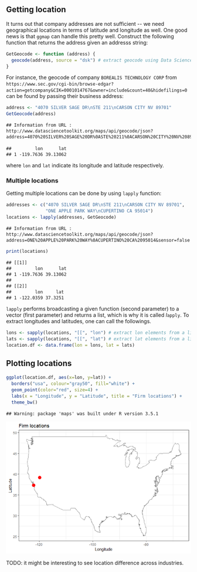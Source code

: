 Getting location
----------------

It turns out that company addresses are not sufficient -- we need geographical locations in terms of latitude and longitude as well. One good news is that `ggmap` can handle this pretty well. Construct the following function that returns the address given an addresss string:

``` r
GetGeocode <- function (address) {
  geocode(address, source = "dsk") # extract geocode using Data Science Toolkit
}
```

For instance, the geocode of company `BOREALIS TECHNOLOGY CORP` from `https://www.sec.gov/cgi-bin/browse-edgar?action=getcompany&CIK=0001014767&owner=include&count=40&hidefilings=0` can be found by passing their business address:

``` r
address <- "4070 SILVER SAGE DR\nSTE 211\nCARSON CITY NV 89701"
GetGeocode(address)
```

    ## Information from URL : http://www.datasciencetoolkit.org/maps/api/geocode/json?address=4070%20SILVER%20SAGE%20DR%0ASTE%20211%0ACARSON%20CITY%20NV%2089701&sensor=false

    ##         lon      lat
    ## 1 -119.7636 39.13062

where `lon` and `lat` indicate its longitude and latitude respectively.

### Multiple locations

Getting multiple locations can be done by using `lapply` function:

``` r
addresses <- c("4070 SILVER SAGE DR\nSTE 211\nCARSON CITY NV 89701",
               "ONE APPLE PARK WAY\nCUPERTINO CA 95014")
locations <- lapply(addresses, GetGeocode)
```

    ## Information from URL : http://www.datasciencetoolkit.org/maps/api/geocode/json?address=ONE%20APPLE%20PARK%20WAY%0ACUPERTINO%20CA%2095014&sensor=false

``` r
print(locations)
```

    ## [[1]]
    ##         lon      lat
    ## 1 -119.7636 39.13062
    ## 
    ## [[2]]
    ##         lon     lat
    ## 1 -122.0359 37.3251

`lapply` performs broadcasting a given function (second parameter) to a vector (first parameter) and returns a list, which is why it is called *l*`apply`. To extract longitudes and latitudes, one can call the followings.

``` r
lons <- sapply(locations, "[[", "lon") # extract lon elements from a list of lists
lats <- sapply(locations, "[[", "lat") # extract lat elements from a list of lists
location.df <- data.frame(lon = lons, lat = lats)
```

Plotting locations
------------------

``` r
ggplot(location.df, aes(x=lon, y=lat)) + 
  borders("usa", colour="gray50", fill="white") +
  geom_point(color="red", size=4) +
  labs(x = "Longitude", y = "Latitude", title = "Firm locations") +
  theme_bw()
```

    ## Warning: package 'maps' was built under R version 3.5.1

![](sec-location_files/figure-markdown_github/plot-locations-1.png)

TODO: it might be interesting to see location difference across industries.

